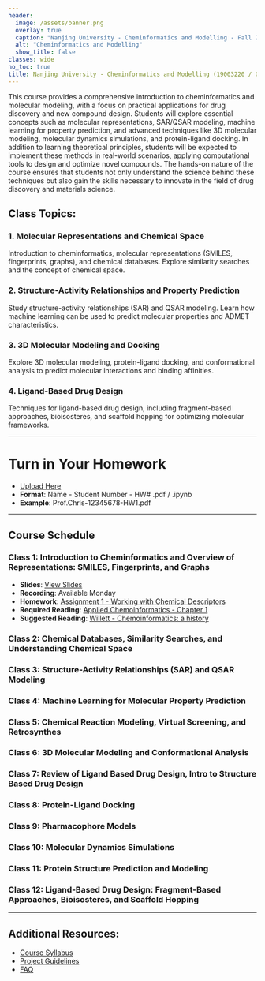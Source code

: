```yaml
---
header:
  image: /assets/banner.png
  overlay: true
  caption: "Nanjing University - Cheminformatics and Modelling - Fall 2025"
  alt: "Cheminformatics and Modelling"
  show_title: false
classes: wide
no_toc: true 
title: Nanjing University - Cheminformatics and Modelling (19003220 / 083100D01) - Fall 2025
---
```



This course provides a comprehensive introduction to cheminformatics and molecular modeling, with a focus on practical applications for drug discovery and new compound design. Students will explore essential concepts such as molecular representations, SAR/QSAR modeling, machine learning for property prediction, and advanced techniques like 3D molecular modeling, molecular dynamics simulations, and protein-ligand docking. In addition to learning theoretical principles, students will be expected to implement these methods in real-world scenarios, applying computational tools to design and optimize novel compounds. The hands-on nature of the course ensures that students not only understand the science behind these techniques but also gain the skills necessary to innovate in the field of drug discovery and materials science.

## Class Topics:

### 1. Molecular Representations and Chemical Space
  Introduction to cheminformatics, molecular representations (SMILES, fingerprints, graphs), and chemical databases. Explore similarity searches and the concept of chemical space.

### 2. Structure-Activity Relationships and Property Prediction
  Study structure-activity relationships (SAR) and QSAR modeling. Learn how machine learning can be used to predict molecular properties and ADMET characteristics.

### 3. 3D Molecular Modeling and Docking
  Explore 3D molecular modeling, protein-ligand docking, and conformational analysis to predict molecular interactions and binding affinities.

### 4. Ligand-Based Drug Design
  Techniques for ligand-based drug design, including fragment-based approaches, bioisosteres, and scaffold hopping for optimizing molecular frameworks.

---

# Turn in Your Homework
- [Upload Here](https://box.nju.edu.cn/u/d/c6ece9167735400887ac/)
- **Format**: Name - Student Number - HW# .pdf / .ipynb
- **Example**: Prof.Chris-12345678-HW1.pdf 


---
## Course Schedule

### Class 1: Introduction to Cheminformatics and Overview of Representations: SMILES, Fingerprints, and Graphs 
- **Slides**: [View Slides](https://box.nju.edu.cn/f/0786b512b8ff4a1c9536/)
- **Recording**: Available Monday <!--[Download Recording](https://box.nju.edu.cn/f/4f3239abe9d54fcb9308/)-->
- **Homework**: [Assignment 1 - Working with Chemical Descriptors](https://www.kaggle.com/code/chrisbutch/nju-cheminformatics-and-modelling-class-1)
- **Required Reading**: [Applied Chemoinformatics - Chapter 1](https://box.nju.edu.cn/f/cd371af3992a4c22b503/)
- **Suggested Reading**: [Willett - Chemoinformatics: a history](https://box.nju.edu.cn/f/cd371af3992a4c22b503/)


### Class 2: Chemical Databases, Similarity Searches, and Understanding Chemical Space 
<!--[
- **Slides**: [View Slides](https://box.nju.edu.cn/f/1f45b5d8852e42e98430/)
- **Recording**: [Watch Recording](https://box.nju.edu.cn/f/6740c5678e4e4d80af3e/)
- **Homework**: None - [Example Similarity and Embedding Code](https://www.kaggle.com/code/chrisbutch/nju-cheminformatics-and-modelling-class-2)
- **Suggested Reading**:  [Pat Walters -  We need better Benchmarks](https://box.nju.edu.cn/f/69e086e58a5b4cefa5ab/)
-->

### Class 3: Structure-Activity Relationships (SAR) and QSAR Modeling  
<!--[
- **Slides**: [View Slides](https://box.nju.edu.cn/f/b13c47addef64e8ca5a6/)
- **Recording**: [Watch Recording](https://box.nju.edu.cn/f/47c6e093798d499faebf/)
- **Homework**: [Assignment 2 - Building and Regularizing a Model of Solubility](https://www.kaggle.com/code/chrisbutch/nju-cheminformatics-and-modelling-class-3)
- **Suggested Reading**: [QSAR - A Practical Approach - Chapter 7](https://box.nju.edu.cn/f/e41a09f30d5140a9889b/)
-->

### Class 4: Machine Learning for Molecular Property Prediction
<!--[
- **Slides**: [View Slides](https://box.nju.edu.cn/f/e0064e441e554d9eae0e/)
- **Recording**: [Watch Recording](https://box.nju.edu.cn/f/e0064e441e554d9eae0e/)
- **Homework**: [Assignment 3 - Building a Machine Learned IC50 Model](https://www.kaggle.com/code/chrisbutch/nju-cheminformatics-and-modelling-class-4/)
- **Suggested Readings**: 
  - [Tayyebi, Arash, et al. "Prediction of organic compound aqueous solubility using machine learning..." Journal of Cheminformatics](https://box.nju.edu.cn/f/33d35c3bd35d4db9803d/)
  - [Tian, Yujia, et al. "Prediction of bioactivities of microsomal prostaglandin E2 synthase inhibitors..." Chemical Biology & Drug Design](https://box.nju.edu.cn/f/3cb63b9b92c5491c9236/)
  - [Kato, Rintaro, et al. "Development and validation of PAMPA-BBB QSAR model..." Frontiers in Pharmacology](https://box.nju.edu.cn/f/e0064e441e554d9eae0e/)
-->

### Class 5: Chemical Reaction Modeling, Virtual Screening, and Retrosynthes
<!--[
- **Slides**: [View Slides](https://box.nju.edu.cn/f/c4b1dfd911ff4985a695/)
- **Recording**: [Watch Recording](https://box.nju.edu.cn/f/03d27a1eeb044368b7e8/)
- **Homework**: [Assignment 4](https://www.kaggle.com/code/chrisbutch/nju-cheminformatics-and-modelling-class-5/)
- **Suggested Readings**: 
  - [Sadybekov, A.V., Katritch, V. Computational approaches streamlining drug discovery. Nature](https://box.nju.edu.cn/f/60f61d46eb7d43538837/)
  
-->

### Class 6: 3D Molecular Modeling and Conformational Analysis
<!--[
- **Slides**: [View Slides](https://box.nju.edu.cn/f/b0c34ab1f91a4032b5a3/](#))
- **Recording**: [Watch Recording](https://box.nju.edu.cn/f/507f13455ae344be87d3/)
- **Homework**: [Assignment 5 - Generating and Comparing Conformers](https://www.kaggle.com/code/chrisbutch/nju-cheminformatics-and-modelling-class-56)
- **Suggested Readings**: 
  - [McNutt et al.,  Conformer Generation for Structure-Based Drug Design: How Many and How Good?. JCIM 2023](https://box.nju.edu.cn/f/60f61d46eb7d43538837/)
-->

### Class 7:  Review of Ligand Based Drug Design, Intro to Structure Based Drug Design 
<!--[
- **Video**: [Fundamentals of Ligand Based Drug Design by OpenEye](https://box.nju.edu.cn/f/c5ede4afffd442909f82/)
- **Exercise**: [Running your First Docking Analysis with Chimera and AutoDock Vina](https://box.nju.edu.cn/f/ae5f08d1427440f3ad19/)
- **Readings**: [A practical guide to large-scale docking](https://box.nju.edu.cn/f/2087d28086c3469795da/)
-->

### Class 8: Protein-Ligand Docking  
<!-- 
- **Slides**: [View Slides](#)
- **Recording**: [Watch Recording](#)
- **Homework**: [Assignment 2](#)
- **Readings**: [Required Reading](#)
-->

### Class 9: Pharmacophore Models  
<!-- 
- **Slides**: [View Slides](#)
- **Recording**: [Watch Recording](#)
- **Homework**: [Assignment 2](#)
- **Readings**: [Required Reading](#)
-->

### Class 10: Molecular Dynamics Simulations  
<!-- 
- **Slides**: [View Slides](#)
- **Recording**: [Watch Recording](#)
- **Homework**: [Assignment 2](#)
- **Readings**: [Required Reading](#)
-->

### Class 11: Protein Structure Prediction and Modeling 
<!-- 
- **Slides**: [View Slides](#)
- **Recording**: [Watch Recording](#)
- **Homework**: [Assignment 2](#)
- **Readings**: [Required Reading](#)
-->

### Class 12: Ligand-Based Drug Design: Fragment-Based Approaches, Bioisosteres, and Scaffold Hopping 
<!-- 
- **Slides**: [View Slides](#)
- **Recording**: [Watch Recording](#)
- **Homework**: [Assignment 2](#)
- **Readings**: [Required Reading](#)
-->

<!--### Class 13: Quantum Chemical Methods and Density Functional Theory (DFT) 
 
- **Slides**: [View Slides](#)
- **Recording**: [Watch Recording](#)
- **Homework**: [Assignment 2](#)
- **Readings**: [Required Reading](#)
-->


---

 
## Additional Resources:
- [Course Syllabus](https://box.nju.edu.cn/f/f136a0eaa23d45a79c10/)
- [Project Guidelines](https://box.nju.edu.cn/f/141c396eb52a4a19b10e/)
- [FAQ](https://chrisbutch.github.io/NJU-Cheminformatics-and-Modelling-2025/faq)
